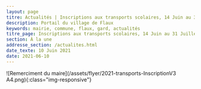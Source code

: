 ```yaml
---
layout: page
titre: Actualités | Inscriptions aux transports scolaires, 14 Juin au 31 Juillet 2021
description: Portail du village de Flaux
keywords: mairie, commune, flaux, gard, actualités
titre_page: Inscriptions aux transports scolaires, 14 Juin au 31 Juillet 2021
section: À la une
addresse_section: /actualites.html
date_texte: 10 Juin 2021
date: 2021-06-10
---
```




![Remerciment du maire](/assets/flyer/2021-transports-InscriptionV3 A4.png){:class="img-responsive"}



